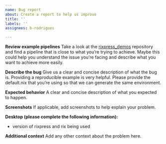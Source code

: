 ```yaml
---
name: Bug report
about: Create a report to help us improve
title: ''
labels: ''
assignees: b-rodrigues

---
```


**Review example pipelines**
Take a look at the [rixpress_demos](https://github.com/b-rodrigues/rixpress_demos/tree/master) repository and find a pipeline that is close to what you’re trying to achieve. Maybe this could help
you understand the issue you’re facing and describe what you want to achieve more easily.

**Describe the bug**
Give us a clear and concise description of what the bug is. Providing a reproducible example is very helpful. Please provide the default.nix that you’re using so that we can generate the same environment.

**Expected behavior**
A clear and concise description of what you expected to happen.

**Screenshots**
If applicable, add screenshots to help explain your problem.

**Desktop (please complete the following information):**
 - version of rixpress and rix being used

**Additional context**
Add any other context about the problem here.
